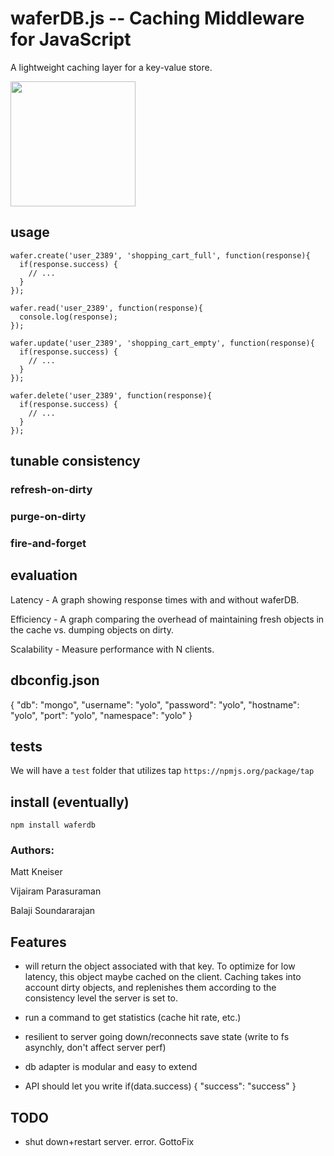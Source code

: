 waferDB.js -- Caching Middleware for JavaScript
==========

A lightweight caching layer for a key-value store.

<img src="http://semiaccurate.com/assets/uploads/2011/05/TSMC-Wafer.jpg" width="200px">

## usage

    wafer.create('user_2389', 'shopping_cart_full', function(response){
      if(response.success) {
        // ...
      }
    });

    wafer.read('user_2389', function(response){
      console.log(response);
    });

    wafer.update('user_2389', 'shopping_cart_empty', function(response){
      if(response.success) {
        // ...
      }
    });

    wafer.delete('user_2389', function(response){
      if(response.success) {
        // ...
      }
    });

## tunable consistency

### refresh-on-dirty

### purge-on-dirty

### fire-and-forget

## evaluation

Latency - A graph showing response times with and without waferDB.

Efficiency - A graph comparing the overhead of maintaining fresh objects in the cache vs. dumping objects on dirty.

Scalability - Measure performance with N clients.

## dbconfig.json

  {
    "db": "mongo",
    "username": "yolo",
    "password": "yolo",
    "hostname": "yolo",
    "port": "yolo",
    "namespace": "yolo"
  }

## tests

We will have a `test` folder that utilizes tap `https://npmjs.org/package/tap`

## install (eventually)

`npm install waferdb`

### Authors:

Matt Kneiser

Vijairam Parasuraman

Balaji Soundararajan

## Features

- will return the object associated with that key. To optimize for low latency, this object maybe cached on the client. Caching takes into account dirty objects, and replenishes them according to the consistency level the server is set to.

- run a command to get statistics (cache hit rate, etc.)

- resilient to server going down/reconnects save state (write to fs asynchly, don't affect server perf)

- db adapter is modular and easy to extend

- API should let you write if(data.success) { "success": "success" }

## TODO
- shut down+restart server. error. GottoFix
